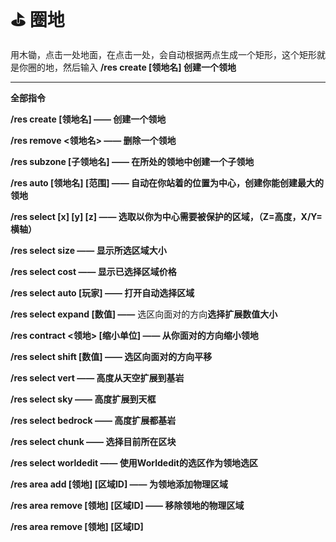 # ⛳ 圈地

用木锄，点击一处地面，在点击一处，会自动根据两点生成一个矩形，这个矩形就是你圈的地，然后输入             **/res create \[领地名]  创建一个领地**

****

**全部指令**

**/res create \[领地名] —— 创建一个领地**

**/res remove <领地名> —— 删除一个领地**

**/res subzone \[子领地名] —— 在所处的领地中创建一个子领地**

**/res auto \[领地名] \[范围] —— 自动在你站着的位置为中心，创建你能创建最大的领地**

**/res select \[x] \[y] \[z] —— 选取以你为中心需要被保护的区域，（Z=高度，X/Y=横轴）**

**/res select size —— 显示所选区域大小**

**/res select cost —— 显示已选择区域价格**

**/res select auto \[玩家]  —— 打开自动选择区域**

**/res select expand \[数值] ——** 选区向面对的方向**选择扩展数值大小**

**/res contract <领地> \[缩小单位] —— 从你面对的方向缩小领地**

**/res select shift \[数值] —— 选区向面对的方向平移**

**/res select vert —— 高度从天空扩展到基岩**

**/res select sky —— 高度扩展到天框**

**/res select bedrock —— 高度扩展都基岩**

**/res select chunk —— 选择目前所在区块**

**/res select worldedit —— 使用Worldedit的选区作为领地选区**

**/res area add \[领地] \[区域ID] —— 为领地添加物理区域**

**/res area remove \[领地] \[区域ID] —— 移除领地的物理区域**

**/res area remove \[领地] \[区域ID]**

